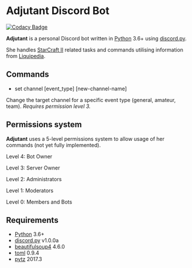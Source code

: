 # Adjutant Discord Bot

[![Codacy Badge](https://api.codacy.com/project/badge/Grade/44aba3b6bffa481c83432b835d8bd4f9)](https://app.codacy.com/app/K4cePhoenix/Adjutant-DiscordBot?utm_source=github.com&utm_medium=referral&utm_content=K4cePhoenix/Adjutant-DiscordBot&utm_campaign=badger)

**Adjutant** is a personal Discord bot written in [Python](https://www.python.org "Python homepage") 3.6+ using [discord.py](https://github.com/Rapptz/discord.py).

She handles [StarCraft II](https://starcraft2.com/) related tasks and commands utilising information from [Liquipedia](http://liquipedia.net/).

## Commands

- set channel [event_type] [new-channel-name]

Change the target channel for a specific event type (general, amateur, team).
*Requires permission level 3.*

## Permissions system

**Adjutant** uses a 5-level permissions system to allow usage of her commands (not yet fully implemented).

Level 4: Bot Owner

Level 3: Server Owner

Level 2: Administrators

Level 1: Moderators

Level 0: Members and Bots

## Requirements

- [Python](https://www.python.org "Python homepage") 3.6+
- [discord.py](https://github.com/Rapptz/discord.py) v1.0.0a
- [beautifulsoup4](https://pypi.python.org/pypi/beautifulsoup4) 4.6.0
- [toml](https://pypi.python.org/pypi/toml) 0.9.4
- [pytz](https://pypi.python.org/pypi/pytz/2017.3) 2017.3
